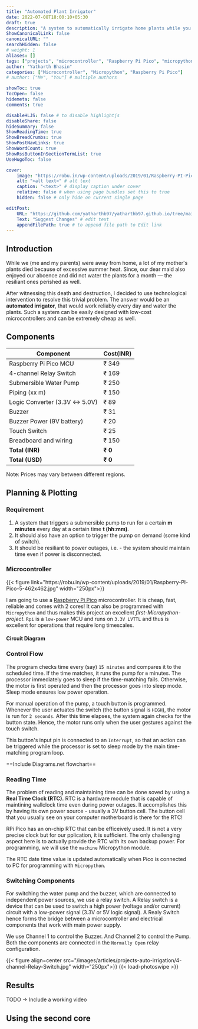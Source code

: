 ```yaml
---
title: "Automated Plant Irrigator"
date: 2022-07-08T18:00:10+05:30
draft: true
description: "A system to automatically irrigate home plants while you are away."
ShowCanonicalLink: false
canonicalURL: ""
searchHidden: false
# weight: 1
aliases: []
tags: ["projects", "microcontroller", "Raspberry Pi Pico", "micropython"]
author: "Yatharth Bhasin"
categories: ["Microcontroller", "Micropython", "Raspberry Pi Pico"]
# author: ["Me", "You"] # multiple authors

showToc: true
TocOpen: false
hidemeta: false
comments: true

disableHLJS: false # to disable highlightjs
disableShare: false
hideSummary: false
ShowReadingTime: true
ShowBreadCrumbs: true
ShowPostNavLinks: true
ShowWordCount: true
ShowRssButtonInSectionTermList: true
UseHugoToc: false

cover:
    image: "https://robu.in/wp-content/uploads/2019/01/Raspberry-PI-Pico-5-462x462.jpg" # image path/url
    alt: "<alt text>" # alt text
    caption: "<text>" # display caption under cover
    relative: false # when using page bundles set this to true
    hidden: false # only hide on current single page

editPost:
    URL: "https://github.com/yatharthb97/yatharthb97.github.io/tree/main/content/"
    Text: "Suggest Changes" # edit text
    appendFilePath: true # to append file path to Edit link
---
```


## Introduction

While we (me and my parents) were away from home, a lot of my mother's plants died because of excessive summer heat. Since, our dear maid also enjoyed our abcence and did not water the plants for a month — the resiliant ones perished as well. 

After witnessing this death and destruction, I decided to use technological intervention to resolve this trivial problem. The answer would be an **automated irrigator**, that would work reliably every day and water the plants. Such a system can be easily designed with low-cost microcontrollers and can be extremely cheap as well.

## Components

| Component                    | Cost(INR)|
|------------------------------|----------|
| Raspberry Pi Pico MCU        | ₹ 349    |
| 4-channel Relay Switch       | ₹ 169    |
| Submersible Water Pump       | ₹ 250    |
| Piping (xx m)                | ₹ 150    |
| Logic Converter (3.3V ↔ 5.0V)| ₹ 89     |
| Buzzer                       | ₹ 31     |
| Buzzer Power (9V battery)    | ₹ 20     |
| Touch Switch                 | ₹ 25     |
| Breadboard and wiring        | ₹ 150    |
| **Total (INR)**              | **₹ 0**  |
| **Total (USD)**              | **₹ 0**  |
Note: Prices may vary between different regions.


## Planning & Plotting

### Requirement

1. A system that triggers a submersible pump to run for a certain **m minutes** every day at a certain time **t (hh:mm)**.
2. It should also have an option to trigger the pump on demand (some kind of switch).
3. It should be resiliant to power outages, i.e. - the system should maintain time even if power is disconnected.


### Microcontroller
<div class="center">
        {{< figure link="https://robu.in/wp-content/uploads/2019/01/Raspberry-PI-Pico-5-462x462.jpg" width="250px">}}
</div>

I am going to use a [Raspberry Pi Pico](https://www.raspberrypi.com/products/raspberry-pi-pico/) microcontroller. It is cheap, fast, reliable and comes with 2 cores! It can also be programmed with `Micropython` and thus makes this project an excellent  *first-Micropython-project*. `Rpi` is a `low-power` MCU and runs on `3.3V LVTTL` and thus is excellent for operations that require long timescales.

#### Circuit Diagram

### Control Flow

The program checks time every (say) `15 minutes` and compares it to the scheduled time. If the time matches, it runs the pump for `m` minutes. The processor immediately goes to sleep if the time-matching fails. Otherwise, the motor is first operated and then the processor goes into sleep mode. Sleep mode ensures low power operation. 

For manual operation of the pump, a touch button is programmed. Whenever the user actuates the switch (the button signal is `HIGH`), the motor is run for `2 seconds`. After this time elapses, the system again checks for the button state. Hence, the motor runs only when the user gestures against the touch switch.

This button's input pin is connected to an `Interrupt`, so that an action can be triggered while the processor is set to sleep mode by the main time-matching program loop.

==Include Diagrams.net flowchart==

### Reading Time

The problem of reading and maintaining time can be done soved by using a **Real Time Clock (RTC).** RTC is a hardware module that is capable of maintining wallclock time even during power outages. It accomplishes this by having its own power source -  usually a 3V button cell. The button cell that you usually see on your computer motherboard is there for the RTC!

RPi Pico has an on-chip RTC that can be efficeively used. It is not a very precise clock but for our pplication, it is sufficient. The only challenging aspect here is to actually provide the RTC with its own backup power. For programming, we will use the `machine` Micropython module.

The RTC date time value is updated automatically when Pico is connected to PC for programming with `Micropython`.

### Switching Components

For switching the water pump and the buzzer, which are connected to independent power sources, we use a relay switch. A Relay switch is a device that can be used to switch a high power (voltage and/or current) circuit with a low-power signal (3.3V or 5V logic signal). A Realy Switch hence forms the bridge between a microcontroller and electrical components that work with main power supply.

We use Channel 1 to control the Buzzer. And Channel 2 to control the Pump. Both the components are connected in the `Normally Open` relay configuration. 

{{< figure align=center src="/images/articles/projects-auto-irrigation/4-channel-Relay-Switch.jpg" width="250px">}} {{< load-photoswipe >}}


## Results

TODO -> Include a working video




## Using the second core

